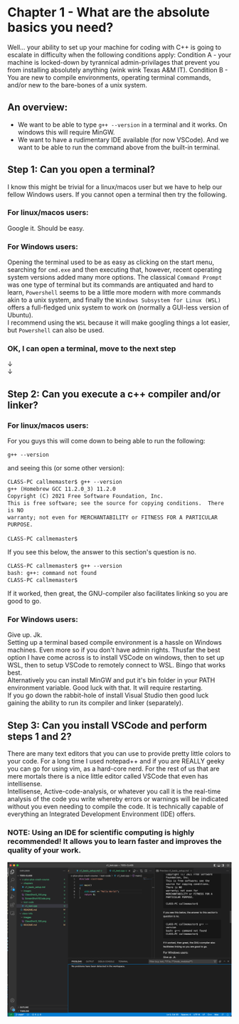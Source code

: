 # Chapter 1 - What are the absolute basics you need?
Well... your ability to set up your machine for coding with C++ is going to escalate in difficulty when the following conditions apply: Condition A - your machine is locked-down by tyrannical admin-privilages that prevent you from installing absolutely anything (wink wink Texas A&M IT). Condition B - You are new to compile environments, operating terminal commands, and/or new to the bare-bones of a unix system.

## An overview:
- We want to be able to type ```g++ --version``` in a terminal and it works. On windows this will require MinGW.
- We want to have a rudimentary IDE available (for now VSCode). And we want to be able to run the command above from the built-in terminal.

## Step 1: Can you open a terminal?
I know this might be trivial for a linux/macos user but we have to help our fellow Windows users. If you cannot open a terminal then try the following.

### For linux/macos users: 
Google it. Should be easy.

### For Windows users:  
Opening the terminal used to be as easy as clicking on the start menu, searching for `cmd.exe` and then executing that, however, recent operating system versions added many more options. The classical `Command Prompt` was one type of terminal but its commands are antiquated and hard to learn, `Powershell` seems to be a little more modern with more commands akin to a unix system, and finally the `Windows Subsystem for Linux (WSL)` offers a full-fledged unix system to work on (normally a GUI-less version of Ubuntu).  
I recommend using the `WSL` because it will make googling things a lot easier, but `Powershell` can also be used.  
  
### OK, I can open a terminal, move to the next step
↓  
↓

## Step 2: Can you execute a c++ compiler and/or linker?

### For linux/macos users:
For you guys this will come down to being able to run the following:
```
g++ --version
```
and seeing this (or some other version):
```
CLASS-PC callmemaster$ g++ --version
g++ (Homebrew GCC 11.2.0_3) 11.2.0
Copyright (C) 2021 Free Software Foundation, Inc.
This is free software; see the source for copying conditions.  There is NO
warranty; not even for MERCHANTABILITY or FITNESS FOR A PARTICULAR PURPOSE.

CLASS-PC callmemaster$ 
```
If you see this below, the answer to this section's question is no.
```
CLASS-PC callmemaster$ g++ --version
bash: g++: command not found
CLASS-PC callmemaster$
```

If it worked, then great, the GNU-compiler also facilitates linking so you are good to go.

### For Windows users:
Give up. Jk.  
Setting up a terminal based compile environment is a hassle on Windows machines. Even more so if you don't have admin rights. Thusfar the best option I have come across is to install VSCode on windows, then to set up WSL, then to setup VSCode to remotely connect to WSL. Bingo that works best.  
Alternatively you can install MinGW and put it's bin folder in your PATH environment variable. Good luck with that. It will require restarting.  
If you go down the rabbit-hole of install Visual Studio then good luck gaining the ability to run its compiler and linker (separately).

## Step 3: Can you install VSCode and perform steps 1 and 2?
There are many text editors that you can use to provide pretty little colors to your code. For a long time I used notepad++ and if you are REALLY geeky you can go for using vim, as a hard-core nerd. For the rest of us that are mere mortals there is a nice little editor called VSCode that even has intellisense.  
Intellisense, Active-code-analysis, or whatever you call it is the real-time analysis of the code you write whereby errors or warnings will be indicated without you even needing to compile the code. It is technically capable of everything an Integrated Development Environment (IDE) offers.  


### NOTE: Using an IDE for scientific computing is highly recommended! It allows you to learn faster and improves the quality of your work.

![alt text](../images/ScreenShotVSCode1.png)